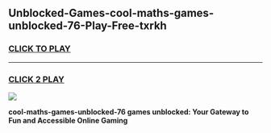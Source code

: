 
## Unblocked-Games-cool-maths-games-unblocked-76-Play-Free-txrkh
<h3>
<a href="https://premium76.site?title=cool-maths-games-unblocked-76&ref=22A">CLICK TO PLAY</a></h3>
<hr>

<h3>
<a href="https://premium76.site?title=cool-maths-games-unblocked-76&ref=22A">CLICK 2 PLAY</a>
  
</h3>

<a href="https://premium76.site?title=cool-maths-games-unblocked-76&ref=22A"><img src="https://clearcache.store/games.png"></a>


**cool-maths-games-unblocked-76 games unblocked: Your Gateway to Fun and Accessible Online Gaming**
